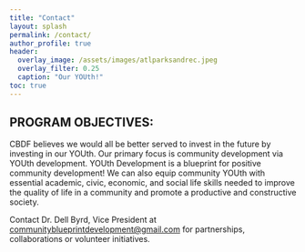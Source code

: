 ```yaml
---
title: "Contact"
layout: splash
permalink: /contact/
author_profile: true
header:
  overlay_image: /assets/images/atlparksandrec.jpeg
  overlay_filter: 0.25
  caption: "Our YOUth!"
toc: true
---
```


## PROGRAM OBJECTIVES:

CBDF believes we would all be better served to invest in the future by investing in our YOUth. Our primary focus is community development via YOUth development. 
YOUth Development is a blueprint for positive community development! We can also equip community YOUth with essential academic, civic, economic, and social life skills needed to improve the quality of life in a community and promote a productive and constructive society.

Contact Dr. Dell Byrd, Vice President at [communityblueprintdevelopment@gmail.com](mailto:communityblueprintdevelopment@gmail.com) for partnerships, collaborations or volunteer initiatives.




